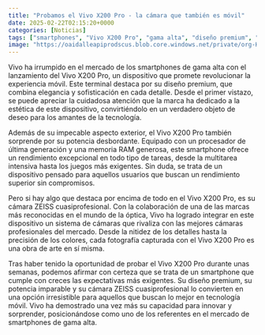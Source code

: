 ```yaml
---
title: "Probamos el Vivo X200 Pro - la cámara que también es móvil"
date: 2025-02-22T02:15:20+0000
categories: [Noticias]
tags: ["smartphones", "Vivo X200 Pro", "gama alta", "diseño premium", "cámara ZEISS", "rendimiento superior", "tecnología móvil."]
image: "https://oaidalleapiprodscus.blob.core.windows.net/private/org-HKmKxpuNw3Y88lm4EBrIPq0n/user-ZwiCXOggLL8ZNNKE2g7rXFmV/img-JxrGWeGerhnhStXSBRj4RLnr.png?st=2025-02-22T01%3A15%3A19Z&se=2025-02-22T03%3A15%3A19Z&sp=r&sv=2024-08-04&sr=b&rscd=inline&rsct=image/png&skoid=d505667d-d6c1-4a0a-bac7-5c84a87759f8&sktid=a48cca56-e6da-484e-a814-9c849652bcb3&skt=2025-02-21T19%3A55%3A42Z&ske=2025-02-22T19%3A55%3A42Z&sks=b&skv=2024-08-04&sig=WD%2B5Frjoc2GbAQCrWk8mBVjKvE2Rkv9oDDTC3%2Boirgk%3D"
---
```


Vivo ha irrumpido en el mercado de los smartphones de gama alta con el lanzamiento del Vivo X200 Pro, un dispositivo que promete revolucionar la experiencia móvil. Este terminal destaca por su diseño premium, que combina elegancia y sofisticación en cada detalle. Desde el primer vistazo, se puede apreciar la cuidadosa atención que la marca ha dedicado a la estética de este dispositivo, convirtiéndolo en un verdadero objeto de deseo para los amantes de la tecnología.

Además de su impecable aspecto exterior, el Vivo X200 Pro también sorprende por su potencia desbordante. Equipado con un procesador de última generación y una memoria RAM generosa, este smartphone ofrece un rendimiento excepcional en todo tipo de tareas, desde la multitarea intensiva hasta los juegos más exigentes. Sin duda, se trata de un dispositivo pensado para aquellos usuarios que buscan un rendimiento superior sin compromisos.

Pero si hay algo que destaca por encima de todo en el Vivo X200 Pro, es su cámara ZEISS cuasiprofesional. Con la colaboración de una de las marcas más reconocidas en el mundo de la óptica, Vivo ha logrado integrar en este dispositivo un sistema de cámaras que rivaliza con las mejores cámaras profesionales del mercado. Desde la nitidez de los detalles hasta la precisión de los colores, cada fotografía capturada con el Vivo X200 Pro es una obra de arte en sí misma.

Tras haber tenido la oportunidad de probar el Vivo X200 Pro durante unas semanas, podemos afirmar con certeza que se trata de un smartphone que cumple con creces las expectativas más exigentes. Su diseño premium, su potencia imparable y su cámara ZEISS cuasiprofesional lo convierten en una opción irresistible para aquellos que buscan lo mejor en tecnología móvil. Vivo ha demostrado una vez más su capacidad para innovar y sorprender, posicionándose como uno de los referentes en el mercado de smartphones de gama alta.
    